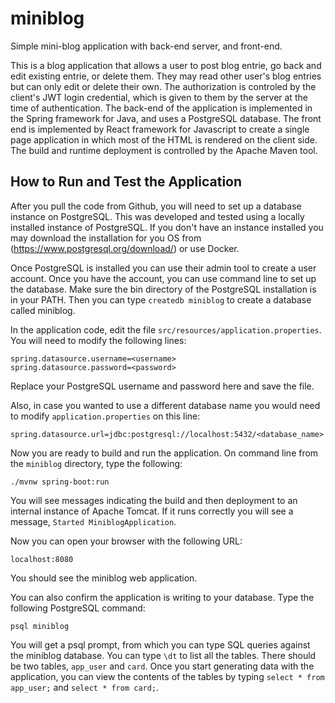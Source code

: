 # miniblog
Simple mini-blog application with back-end server, and front-end.

This is a blog application that allows a user to post blog entrie, go back and edit existing entrie, or delete them. They may read other user's blog entries but can only edit or delete their own. The authorization is controled by the client's JWT login credential, which is given to them by the server at the time of authentication. The back-end of the application is implemented in the Spring framework for Java, and uses a PostgreSQL database. The front end is implemented by React framework for Javascript to create a single page application in which most of the HTML is rendered on the client side. The build and runtime deployment is controlled by the Apache Maven tool.

## How to Run and Test the Application

After you pull the code from Github, you will need to set up a database instance on PostgreSQL. This was developed and tested using a locally installed instance of PostgreSQL. If you don't have an instance installed you may download the installation for you OS from (https://www.postgresql.org/download/) or use Docker. 

Once PostgreSQL is installed you can use their admin tool to create a user account. Once you have the account, you can use command line to set up the database. Make sure the bin directory of the PostgreSQL installation is in your PATH. Then you can type ```createdb miniblog``` to create a database called miniblog.

In the application code, edit the file ```src/resources/application.properties```. You will need to modify the following lines:
```
spring.datasource.username=<username>
spring.datasource.password=<password>
```
Replace your PostgreSQL username and password here and save the file.

Also, in case you wanted to use a different database name you would need to modify ```application.properties``` on this line:
```
spring.datasource.url=jdbc:postgresql://localhost:5432/<database_name>
```

Now you are ready to build and run the application. On command line from the ```miniblog``` directory, type the following:
```
./mvnw spring-boot:run
```
You will see messages indicating the build and then deployment to an internal instance of Apache Tomcat. If it runs correctly you will see a message, ```Started MiniblogApplication```.

Now you can open your browser with the following URL:
```
localhost:8080
```
You should see the miniblog web application.

You can also confirm the application is writing to your database. Type the following PostgreSQL command:
```
psql miniblog
```
You will get a psql prompt, from which you can type SQL queries against the miniblog database. You can type ```\dt``` to list all the tables. There should be two tables, ```app_user``` and ```card```. Once you start generating data with the application, you can view the contents of the tables by typing ```select * from app_user;``` and ```select * from card;```.

